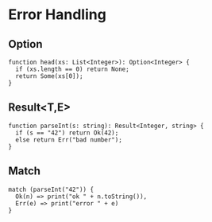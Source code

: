 # Error Handling

## Option<T>
```he3
function head(xs: List<Integer>): Option<Integer> {
  if (xs.length == 0) return None;
  return Some(xs[0]);
}
```

## Result<T,E>
```he3
function parseInt(s: string): Result<Integer, string> {
  if (s == "42") return Ok(42);
  else return Err("bad number");
}
```

## Match
```he3
match (parseInt("42")) {
  Ok(n) => print("ok " + n.toString()),
  Err(e) => print("error " + e)
}
```
